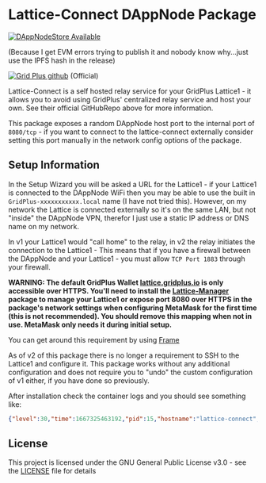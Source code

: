 # Lattice-Connect DAppNode Package

[![DAppNodeStore Available](https://img.shields.io/badge/DAppNodeStore-Available-brightgreen.svg)](http://my.dappnode/#/installer/lattice-connect.public.dappnode.eth)

(Because I get EVM errors trying to publish it and nobody know why...just use the IPFS hash in the release)

[![Grid Plus github](https://img.shields.io/badge/GithubRepo-blue.svg)](https://github.com/gridplus/lattice-connect-v2) (Official)

Lattice-Connect is a self hosted relay service for your GridPlus Lattice1 - it allows you to avoid using GridPlus' centralized relay service and host your own. See their official GitHubRepo above for more information.

This package exposes a random DAppNode host port to the internal port of `8080/tcp` - if you want to connect to the lattice-connect externally consider setting this port manually in the network config options of the package.

## Setup Information

In the Setup Wizard you will be asked a URL for the Lattice1 - if your Lattice1 is connected to the DAppNode WiFi then you may be able to use the built in `GridPlus-xxxxxxxxxxx.local` name (I have not tried this). However, on my network the Lattice is connected externally so it's on the same LAN, but not "inside" the DAppNode VPN, therefor I just use a static IP address or DNS name on my network.

In v1 your Lattice1 would "call home" to the relay, in v2 the relay initiates the connection to the Lattice1 - This means that if you have a firewall between the DAppNode and your Lattice1 - you must allow `TCP Port 1883` through your firewall.

**WARNING: The default GridPlus Wallet [lattice.gridplus.io](https://lattice.gridplus.io/) is only accessible over HTTPS. You'll need to install the [Lattice-Manager](https://github.com/MysticRyuujin/dappnode-lattice-manager) package to manage your Lattice1 or expose port 8080 over HTTPS in the package's network settings when configuring MetaMask for the first time (this is not recommended). You should remove this mapping when not in use. MetaMask only needs it during initial setup.**

You can get around this requirement by using [Frame](https://frame.sh/)

As of v2 of this package there is no longer a requirement to SSH to the Lattice1 and configure it. This package works without any additional configuration and does not require you to "undo" the custom configuration of v1 either, if you have done so previously.

After installation check the container logs and you should see something like:

```json
{"level":30,"time":1667325463192,"pid":15,"hostname":"lattice-connect","msg":".: [!] MQTT client connected"}
```

## License

This project is licensed under the GNU General Public License v3.0 - see the [LICENSE](LICENSE) file for details
